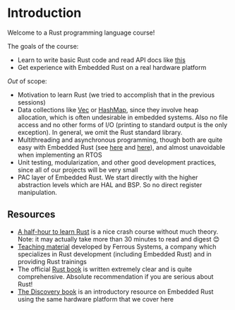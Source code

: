 # Introduction

Welcome to a Rust programming language course!

The goals of the course:
+ Learn to write basic Rust code and read API docs like [this](https://doc.rust-lang.org/core/option/enum.Option.html)
+ Get experience with Embedded Rust on a real hardware platform

_Out_ of scope:
+ Motivation to learn Rust (we tried to accomplish that in the previous sessions)
+ Data collections like [Vec](https://doc.rust-lang.org/std/vec/struct.Vec.html) or [HashMap](https://doc.rust-lang.org/stable/std/collections/struct.HashMap.html), since they involve heap allocation, which is often undesirable in embedded systems. Also no file access and no other forms of I/O (printing to standard output is the only exception). In general, we omit the Rust standard library.
+ Multithreading and asynchronous programming, though both are quite easy with Embedded Rust (see [here](https://embassy.dev/) and [here](https://rtic.rs/1/book/en/)), and almost unavoidable when implementing an RTOS
+ Unit testing, modularization, and other good development practices, since all of our projects will be very small
+ PAC layer of Embedded Rust. We start directly with the higher abstraction levels which are HAL and BSP. So no direct register manipulation.
<!-- + Smart pointers like [Box](https://doc.rust-lang.org/std/boxed/struct.Box.html), for the same reason -->

<!-- What knowledge is expected: -->
<!-- + how stack/heap works -->
<!-- + UNIX shell (e.g. bash) ?????????? -->
<!-- + C++ experience is useful, as we will draw analogies and make comparisons from time to time -->

## Resources
+ [A half-hour to learn Rust](https://fasterthanli.me/articles/a-half-hour-to-learn-rust) is a nice crash course without much theory. Note: it may actually take more than 30 minutes to read and digest 😊
+ [Teaching material](https://ferrous-systems.github.io/teaching-material/) developed by Ferrous Systems, a company which specializes in Rust development (including Embedded Rust) and in providing Rust trainings
+ The official [Rust book](https://doc.rust-lang.org/book/) is written extremely clear and is quite comprehensive. Absolute recommendation if you are serious about Rust!
+ [The Discovery book](https://docs.rust-embedded.org/discovery/microbit/) is an introductory resource on Embedded Rust using the same hardware platform that we cover here
